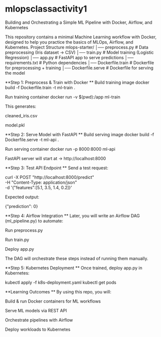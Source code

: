 # mlopsclassactivity1
Building and Orchestrating a Simple ML Pipeline with Docker, Airflow, and Kubernetes


This repository contains a minimal Machine Learning workflow with Docker, designed to help you practice the basics of MLOps, Airflow, and Kubernetes.
Project Structure
mlops-starter/
│── preprocess.py        # Data preprocessing (Iris dataset → CSV)
│── train.py             # Model training (Logistic Regression)
│── app.py               # FastAPI app to serve predictions
│── requirements.txt     # Python dependencies
│── Dockerfile.train     # Dockerfile for preprocessing + training
│── Dockerfile.serve     # Dockerfile for serving the model

**Step 1: Preprocess & Train with Docker
**
Build training image
docker build -f Dockerfile.train -t ml-train .

Run training container
docker run -v $(pwd):/app ml-train

This generates:

cleaned_iris.csv

model.pkl

**Step 2: Serve Model with FastAPI
**
Build serving image
docker build -f Dockerfile.serve -t ml-api .

Run serving container
docker run -p 8000:8000 ml-api


FastAPI server will start at → http://localhost:8000

**Step 3: Test API Endpoint
**
Send a test request:

curl -X POST "http://localhost:8000/predict" \
     -H "Content-Type: application/json" \
     -d '{"features":[5.1, 3.5, 1.4, 0.2]}'


Expected output:

{"prediction": 0}

**Step 4: Airflow Integration
**
Later, you will write an Airflow DAG (ml_pipeline.py) to automate:

Run preprocess.py

Run train.py

Deploy app.py

The DAG will orchestrate these steps instead of running them manually.

**Step 5: Kubernetes Deployment
**
Once trained, deploy app.py in Kubernetes:

kubectl apply -f k8s-deployment.yaml
kubectl get pods

**Learning Outcomes
**
By using this repo, you will:

Build & run Docker containers for ML workflows

Serve ML models via REST API

Orchestrate pipelines with Airflow

Deploy workloads to Kubernetes
